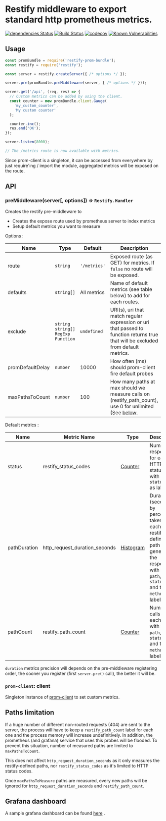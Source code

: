 # Restify middleware to export standard http prometheus metrics.

[![dependencies Status](https://david-dm.org/etf1/restify-prom-bundle/status.svg)](https://david-dm.org/etf1/restify-prom-bundle) [![Build Status](https://travis-ci.org/etf1/restify-prom-bundle.svg?branch=master)](https://travis-ci.org/etf1/restify-prom-bundle) [![codecov](https://codecov.io/gh/etf1/restify-prom-bundle/branch/master/graph/badge.svg)](https://codecov.io/gh/etf1/restify-prom-bundle) [![Known Vulnerabilities](https://snyk.io/test/github/etf1/restify-prom-bundle/badge.svg)](https://snyk.io/test/github/etf1/restify-prom-bundle)

## Usage

```js
const promBundle = require('restify-prom-bundle');
const restify = require('restify');

const server = restify.createServer({ /* options */ });

server.pre(promBundle.preMiddleware(server, { /* options */ }));

server.get('/api', (req, res) => {
  // Custom metrics can be added by using the client.
  const counter = new promBundle.client.Gauge(
    'my_custom_counter',
    'My custom counter'
  );

  counter.inc();
  res.end('OK');
});

server.listen(8000);

// The /metrics route is now available with metrics.
```

Since prom-client is a singleton, it can be accessed from everywhere by just require'ing / import the module, aggregated metrics will be exposed on the route.

## API


### preMiddleware(server[, options]) => `Restify.Handler`

Creates the restify pre-middleware to

- Creates the expose route used by prometheus server to index metrics
- Setup default metrics you want to measure

Options :

| Name               | Type        | Default      | Description |
| ---------          | ---------   | ---------    | --------- |
| route              | `string`    | `'/metrics'` | Exposed route (as GET) for metrics. If `false` no route will be exposed. |
| defaults           | `string[] ` | All metrics  | Name of default metrics (see table below) to add for each routes. |
| exclude            | `string` <br/> `string[]`  <br/> `RegExp`  <br/> `Function` | `undefined` | URI(s), uri that match regular expression or uri that passed to function returns true that will be excluded from default metrics. |
| promDefaultDelay   | `number `   | 10000        | How often (ms) should prom-client fire default probes |
| maxPathsToCount    | `number `   | 100          | How many paths at max should we measure calls on (restify_path_count), use 0 for unlimited (See [below](#paths-limitation). |

Default metrics :

| Name          | Metric Name           | Type        | Description |
| ---------     | ---------             | ---------   | ---------   |
| status        | restify_status_codes  | [Counter](https://github.com/siimon/prom-client#counter)      | Number of response for each HTTP status code with `status_code` as label. |
| pathDuration  | http_request_duration_seconds | [Histogram](https://github.com/siimon/prom-client#histogram)  | Duration (seconds) by percentiles taken by each restify-defined path to generate the response with the `path`, `status_code` and the `method` as labels.  |
| pathCount     | restify_path_count    | [Counter](https://github.com/siimon/prom-client#counter)      | Number of calls to each path with the `path`, `status_code` and the `method` as labels. |

`duration` metrics precision will depends on the pre-middleware registering order, the sooner you register (first `server.pre()` call), the better it will be.

### `prom-client`: client

Singleton instance of [prom-client](https://github.com/siimon/prom-client) to set custom metrics.

## Paths limitation

If a huge number of different non-routed requests (404) are sent to the server, the process will have to keep a `restify_path_count` label for each one and the process memory will increase undefinitively.
In addition, the prometheus (and grafana) service that uses this probes will be flooded.
To prevent this situation, number of measured paths are limited to `maxPathsToCount`.

This does not affect `http_request_duration_seconds` as it only measures the restify-defined paths, nor `restify_status_codes` as it's limited to HTTP status codes.

Once `maxPathsToMeasure` paths are measured, every new paths will be ignored for `http_request_duration_seconds` and `restify_path_count`.

## Grafana dashboard

A sample grafana dashboard can be found [here](https://grafana.net/dashboards/1485) .
